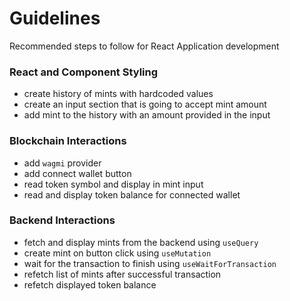 # Guidelines

Recommended steps to follow for React Application development

### React and Component Styling
- create history of mints with hardcoded values
- create an input section that is going to accept mint amount
- add mint to the history with an amount provided in the input

### Blockchain Interactions
- add `wagmi` provider
- add connect wallet button
- read token symbol and display in mint input
- read and display token balance for connected wallet

### Backend Interactions
- fetch and display mints from the backend using `useQuery`
- create mint on button click using `useMutation`
- wait for the transaction to finish using `useWaitForTransaction`
- refetch list of mints after successful transaction
- refetch displayed token balance
